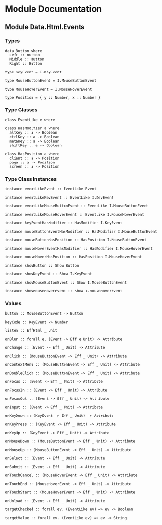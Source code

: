 # Module Documentation

## Module Data.Html.Events

### Types

    data Button where
      Left :: Button
      Middle :: Button
      Right :: Button

    type KeyEvent = I.KeyEvent

    type MouseButtonEvent = I.MouseButtonEvent

    type MouseHoverEvent = I.MouseHoverEvent

    type Position = { y :: Number, x :: Number }


### Type Classes

    class EventLike e where

    class HasModifier a where
      altKey :: a -> Boolean
      ctrlKey :: a -> Boolean
      metaKey :: a -> Boolean
      shiftKey :: a -> Boolean

    class HasPosition a where
      client :: a -> Position
      page :: a -> Position
      screen :: a -> Position


### Type Class Instances

    instance eventLikeEvent :: EventLike Event

    instance eventLikeKeyEvent :: EventLike I.KeyEvent

    instance eventLikeMouseButtonEvent :: EventLike I.MouseButtonEvent

    instance eventLikeMouseHoverEvent :: EventLike I.MouseHoverEvent

    instance keyEventHasModifier :: HasModifier I.KeyEvent

    instance mouseButtonEventHasModifier :: HasModifier I.MouseButtonEvent

    instance mouseButtonHasPosition :: HasPosition I.MouseButtonEvent

    instance mouseHoverEventHasModifier :: HasModifier I.MouseHoverEvent

    instance mouseHoverHasPosition :: HasPosition I.MouseHoverEvent

    instance showButton :: Show Button

    instance showKeyEvent :: Show I.KeyEvent

    instance showMouseButtonEvent :: Show I.MouseButtonEvent

    instance showMouseHoverEvent :: Show I.MouseHoverEvent


### Values

    button :: MouseButtonEvent -> Button

    keyCode :: KeyEvent -> Number

    listen :: EffHtml _ Unit

    onBlur :: forall e. (Event -> Eff e Unit) -> Attribute

    onChange :: (Event -> Eff _ Unit) -> Attribute

    onClick :: (MouseButtonEvent -> Eff _ Unit) -> Attribute

    onContextMenu :: (MouseButtonEvent -> Eff _ Unit) -> Attribute

    onDoubleClick :: (MouseButtonEvent -> Eff _ Unit) -> Attribute

    onFocus :: (Event -> Eff _ Unit) -> Attribute

    onFocusIn :: (Event -> Eff _ Unit) -> Attribute

    onFocusOut :: (Event -> Eff _ Unit) -> Attribute

    onInput :: (Event -> Eff _ Unit) -> Attribute

    onKeyDown :: (KeyEvent -> Eff _ Unit) -> Attribute

    onKeyPress :: (KeyEvent -> Eff _ Unit) -> Attribute

    onKeyUp :: (KeyEvent -> Eff _ Unit) -> Attribute

    onMouseDown :: (MouseButtonEvent -> Eff _ Unit) -> Attribute

    onMouseUp :: (MouseButtonEvent -> Eff _ Unit) -> Attribute

    onSelect :: (Event -> Eff _ Unit) -> Attribute

    onSubmit :: (Event -> Eff _ Unit) -> Attribute

    onTouchCancel :: (MouseHoverEvent -> Eff _ Unit) -> Attribute

    onTouchEnd :: (MouseHoverEvent -> Eff _ Unit) -> Attribute

    onTouchStart :: (MouseHoverEvent -> Eff _ Unit) -> Attribute

    onUnload :: (Event -> Eff _ Unit) -> Attribute

    targetChecked :: forall ev. (EventLike ev) => ev -> Boolean

    targetValue :: forall ev. (EventLike ev) => ev -> String



